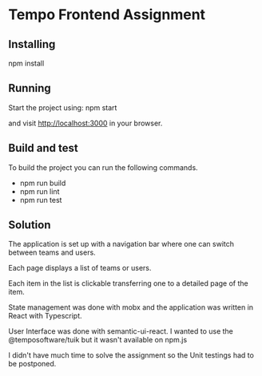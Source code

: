 # Tempo Frontend Assignment

## Installing

npm install

## Running

Start the project using:
npm start

and visit [http://localhost:3000](http://localhost:3000) in your browser.

## Build and test

To build the project you can run the following commands.

- npm run build
- npm run lint
- npm run test

## Solution

The application is set up with a navigation bar where one can switch between teams and users.

Each page displays a list of teams or users.

Each item in the list is clickable transferring one to a detailed page of the item.

State management was done with mobx and the application was written in React with Typescript.

User Interface was done with semantic-ui-react. I wanted to use the @temposoftware/tuik but it wasn't available on npm.js

I didn't have much time to solve the assignment so the Unit testings had to be postponed.